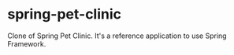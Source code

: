 # spring-pet-clinic
Clone of Spring Pet Clinic. It's a reference application to use Spring Framework.
